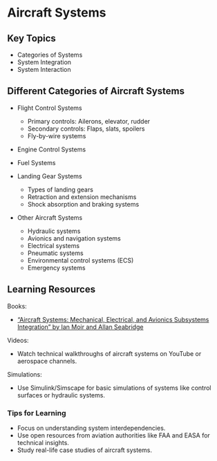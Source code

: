 # Aircraft Systems

## Key Topics
- Categories of Systems
- System Integration
- System Interaction

## Different Categories of Aircraft Systems
- Flight Control Systems
  - Primary controls: Ailerons, elevator, rudder
  - Secondary controls: Flaps, slats, spoilers
  - Fly-by-wire systems
 
- Engine Control Systems

- Fuel Systems

- Landing Gear Systems
  - Types of landing gears
  - Retraction and extension mechanisms
  - Shock absorption and braking systems

- Other Aircraft Systems
  - Hydraulic systems
  - Avionics and navigation systems
  - Electrical systems 
  - Pneumatic systems
  - Environmental control systems (ECS)
  - Emergency systems
  
## Learning Resources

Books:
- [“Aircraft Systems: Mechanical, Electrical, and Avionics Subsystems Integration” by Ian Moir and Allan Seabridge](https://github.com/abhx7/Aerospace-Engineering/blob/main/Aircrafts/Aircraft%20Systems%20Mechanical%2C%20Electrical%2C%20and%20Avionics%20Subsystems%20Integration%20-%20Ian%20Moir%20and%20Allan%20Seabridge.pdf)

Videos:
- Watch technical walkthroughs of aircraft systems on YouTube or aerospace channels.

Simulations:
- Use Simulink/Simscape for basic simulations of systems like control surfaces or hydraulic systems.

### Tips for Learning
- Focus on understanding system interdependencies.
- Use open resources from aviation authorities like FAA and EASA for technical insights.
- Study real-life case studies of aircraft systems.
